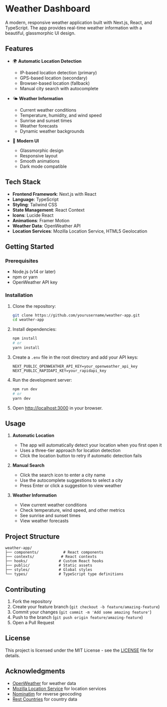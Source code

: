 # Weather Dashboard

A modern, responsive weather application built with Next.js, React, and TypeScript. The app provides real-time weather information with a beautiful, glassmorphic UI design.

## Features

- 🌍 **Automatic Location Detection**
  - IP-based location detection (primary)
  - GPS-based location (secondary)
  - Browser-based location (fallback)
  - Manual city search with autocomplete

- 🌤️ **Weather Information**
  - Current weather conditions
  - Temperature, humidity, and wind speed
  - Sunrise and sunset times
  - Weather forecasts
  - Dynamic weather backgrounds

- 🎨 **Modern UI**
  - Glassmorphic design
  - Responsive layout
  - Smooth animations
  - Dark mode compatible

## Tech Stack

- **Frontend Framework**: Next.js with React
- **Language**: TypeScript
- **Styling**: Tailwind CSS
- **State Management**: React Context
- **Icons**: Lucide React
- **Animations**: Framer Motion
- **Weather Data**: OpenWeather API
- **Location Services**: Mozilla Location Service, HTML5 Geolocation

## Getting Started

### Prerequisites

- Node.js (v14 or later)
- npm or yarn
- OpenWeather API key

### Installation

1. Clone the repository:
   ```bash
   git clone https://github.com/yourusername/weather-app.git
   cd weather-app
   ```

2. Install dependencies:
   ```bash
   npm install
   # or
   yarn install
   ```

3. Create a `.env` file in the root directory and add your API keys:
   ```
   NEXT_PUBLIC_OPENWEATHER_API_KEY=your_openweather_api_key
   NEXT_PUBLIC_RAPIDAPI_KEY=your_rapidapi_key
   ```

4. Run the development server:
   ```bash
   npm run dev
   # or
   yarn dev
   ```

5. Open [http://localhost:3000](http://localhost:3000) in your browser.

## Usage

1. **Automatic Location**
   - The app will automatically detect your location when you first open it
   - Uses a three-tier approach for location detection
   - Click the location button to retry if automatic detection fails

2. **Manual Search**
   - Click the search icon to enter a city name
   - Use the autocomplete suggestions to select a city
   - Press Enter or click a suggestion to view weather

3. **Weather Information**
   - View current weather conditions
   - Check temperature, wind speed, and other metrics
   - See sunrise and sunset times
   - View weather forecasts

## Project Structure

```
weather-app/
├── components/           # React components
├── contexts/            # React contexts
├── hooks/              # Custom React hooks
├── public/             # Static assets
├── styles/             # Global styles
└── types/              # TypeScript type definitions
```

## Contributing

1. Fork the repository
2. Create your feature branch (`git checkout -b feature/amazing-feature`)
3. Commit your changes (`git commit -m 'Add some amazing feature'`)
4. Push to the branch (`git push origin feature/amazing-feature`)
5. Open a Pull Request

## License

This project is licensed under the MIT License - see the [LICENSE](LICENSE) file for details.

## Acknowledgments

- [OpenWeather](https://openweathermap.org/) for weather data
- [Mozilla Location Service](https://location.services.mozilla.com/) for location services
- [Nominatim](https://nominatim.org/) for reverse geocoding
- [Rest Countries](https://restcountries.com/) for country data 